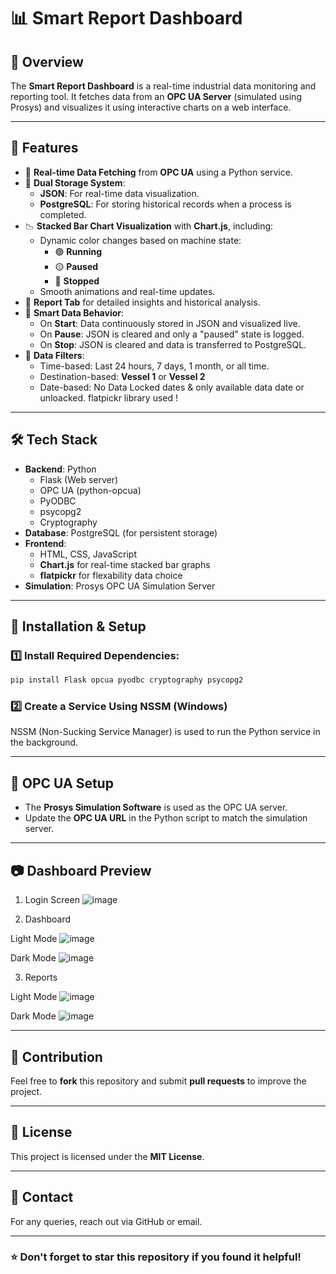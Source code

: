 # 📊 Smart Report Dashboard

## 📌 Overview

The **Smart Report Dashboard** is a real-time industrial data monitoring and reporting tool. It fetches data from an **OPC UA Server** (simulated using Prosys) and visualizes it using interactive charts on a web interface.

---

## 🚀 Features

- 🔌 **Real-time Data Fetching** from **OPC UA** using a Python service.
- 💾 **Dual Storage System**:
  - **JSON**: For real-time data visualization.
  - **PostgreSQL**: For storing historical records when a process is completed.
- 📉 **Stacked Bar Chart Visualization** with **Chart.js**, including:
  - Dynamic color changes based on machine state:
    - 🟢 **Running**
    - 🟡 **Paused**
    - 🔴 **Stopped**
  - Smooth animations and real-time updates.
- 📁 **Report Tab** for detailed insights and historical analysis.
- 🧠 **Smart Data Behavior**:
  - On **Start**: Data continuously stored in JSON and visualized live.
  - On **Pause**: JSON is cleared and only a "paused" state is logged.
  - On **Stop**: JSON is cleared and data is transferred to PostgreSQL.
- 📅 **Data Filters**:
  - Time-based: Last 24 hours, 7 days, 1 month, or all time.
  - Destination-based: **Vessel 1** or **Vessel 2**
  - Date-based: No Data Locked dates & only available data date or unloacked. flatpickr library used !

---

## 🛠️ Tech Stack

- **Backend**: Python  
  - Flask (Web server)  
  - OPC UA (python-opcua)  
  - PyODBC
  - psycopg2
  - Cryptography  
- **Database**: PostgreSQL (for persistent storage)
- **Frontend**: 
  - HTML, CSS, JavaScript  
  - **Chart.js** for real-time stacked bar graphs
  - **flatpickr** for flexability data choice
- **Simulation**: Prosys OPC UA Simulation Server

---

## 🚀 Installation & Setup

### 1️⃣ Install Required Dependencies:
```bash
pip install Flask opcua pyodbc cryptography psycopg2
```

### 2️⃣ Create a Service Using NSSM (Windows)
NSSM (Non-Sucking Service Manager) is used to run the Python service in the background.


---

## 🔗 OPC UA Setup
- The **Prosys Simulation Software** is used as the OPC UA server.
- Update the **OPC UA URL** in the Python script to match the simulation server.

---

## 📷 Dashboard Preview
1. Login Screen
![image](https://github.com/user-attachments/assets/b31d999f-87a3-4392-ab60-db4bc640feb2)

2. Dashboard

Light Mode
![image](https://github.com/user-attachments/assets/2c53111e-1b73-4c33-a7d0-8ecd30541c41)

Dark Mode
![image](https://github.com/user-attachments/assets/3a4e721b-daf7-4b94-ac1b-861de9bcb5e0)


3. Reports

Light Mode
![image](https://github.com/user-attachments/assets/f3be3723-2ad3-4b7b-aea1-6f25df3cd185)


Dark Mode
![image](https://github.com/user-attachments/assets/a66aab1a-c9e9-4ab9-bb2e-905252c8e59d)



---

## 🤝 Contribution
Feel free to **fork** this repository and submit **pull requests** to improve the project.

---

## 📜 License
This project is licensed under the **MIT License**.

---

## 📧 Contact
For any queries, reach out via GitHub or email.

---

### ⭐ Don't forget to **star** this repository if you found it helpful!

